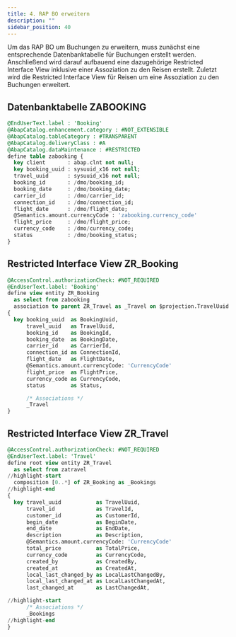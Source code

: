 ```yaml
---
title: 4. RAP BO erweitern
description: ""
sidebar_position: 40
---
```


Um das RAP BO um Buchungen zu erweitern, muss zunächst eine entsprechende Datenbanktabelle für Buchungen erstellt werden. Anschließend wird darauf aufbauend eine dazugehörige Restricted Interface View inklusive einer Assoziation zu den Reisen erstellt. Zuletzt wird die Restricted Interface View für Reisen um eine Assoziation zu den Buchungen erweitert.

## Datenbanktabelle ZABOOKING

```sql
@EndUserText.label : 'Booking'
@AbapCatalog.enhancement.category : #NOT_EXTENSIBLE
@AbapCatalog.tableCategory : #TRANSPARENT
@AbapCatalog.deliveryClass : #A
@AbapCatalog.dataMaintenance : #RESTRICTED
define table zabooking {
  key client       : abap.clnt not null;
  key booking_uuid : sysuuid_x16 not null;
  travel_uuid      : sysuuid_x16 not null;
  booking_id       : /dmo/booking_id;
  booking_date     : /dmo/booking_date;
  carrier_id       : /dmo/carrier_id;
  connection_id    : /dmo/connection_id;
  flight_date      : /dmo/flight_date;
  @Semantics.amount.currencyCode : 'zabooking.currency_code'
  flight_price     : /dmo/flight_price;
  currency_code    : /dmo/currency_code;
  status           : /dmo/booking_status;
}
```

## Restricted Interface View ZR_Booking

```sql
@AccessControl.authorizationCheck: #NOT_REQUIRED
@EndUserText.label: 'Booking'
define view entity ZR_Booking
  as select from zabooking
  association to parent ZR_Travel as _Travel on $projection.TravelUuid = _Travel.TravelUuid
{
  key booking_uuid  as BookingUuid,
      travel_uuid   as TravelUuid,
      booking_id    as BookingId,
      booking_date  as BookingDate,
      carrier_id    as CarrierId,
      connection_id as ConnectionId,
      flight_date   as FlightDate,
      @Semantics.amount.currencyCode: 'CurrencyCode'
      flight_price  as FlightPrice,
      currency_code as CurrencyCode,
      status        as Status,

      /* Associations */
      _Travel
}
```

## Restricted Interface View ZR_Travel

```sql
@AccessControl.authorizationCheck: #NOT_REQUIRED
@EndUserText.label: 'Travel'
define root view entity ZR_Travel
  as select from zatravel
//highlight-start
  composition [0..*] of ZR_Booking as _Bookings
//highlight-end
{
  key travel_uuid           as TravelUuid,
      travel_id             as TravelId,
      customer_id           as CustomerId,
      begin_date            as BeginDate,
      end_date              as EndDate,
      description           as Description,
      @Semantics.amount.currencyCode: 'CurrencyCode'
      total_price           as TotalPrice,
      currency_code         as CurrencyCode,
      created_by            as CreatedBy,
      created_at            as CreatedAt,
      local_last_changed_by as LocalLastChangedBy,
      local_last_changed_at as LocalLastChangedAt,
      last_changed_at       as LastChangedAt,

//highlight-start
      /* Associations */
      _Bookings
//highlight-end
}
```
